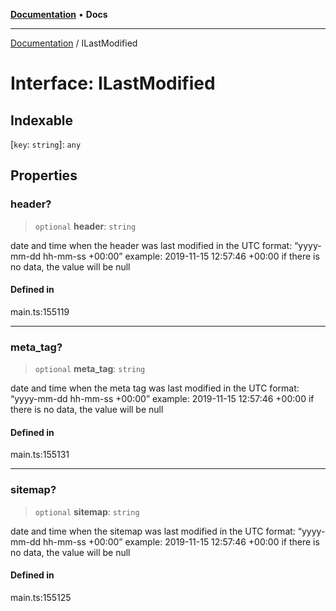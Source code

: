 [**Documentation**](../README.md) • **Docs**

***

[Documentation](../globals.md) / ILastModified

# Interface: ILastModified

## Indexable

 \[`key`: `string`\]: `any`

## Properties

### header?

> `optional` **header**: `string`

date and time when the header was last modified
in the UTC format: “yyyy-mm-dd hh-mm-ss +00:00”
example:
2019-11-15 12:57:46 +00:00
if there is no data, the value will be null

#### Defined in

main.ts:155119

***

### meta\_tag?

> `optional` **meta\_tag**: `string`

date and time when the meta tag was last modified
in the UTC format: “yyyy-mm-dd hh-mm-ss +00:00”
example:
2019-11-15 12:57:46 +00:00
if there is no data, the value will be null

#### Defined in

main.ts:155131

***

### sitemap?

> `optional` **sitemap**: `string`

date and time when the sitemap was last modified
in the UTC format: “yyyy-mm-dd hh-mm-ss +00:00”
example:
2019-11-15 12:57:46 +00:00
if there is no data, the value will be null

#### Defined in

main.ts:155125

